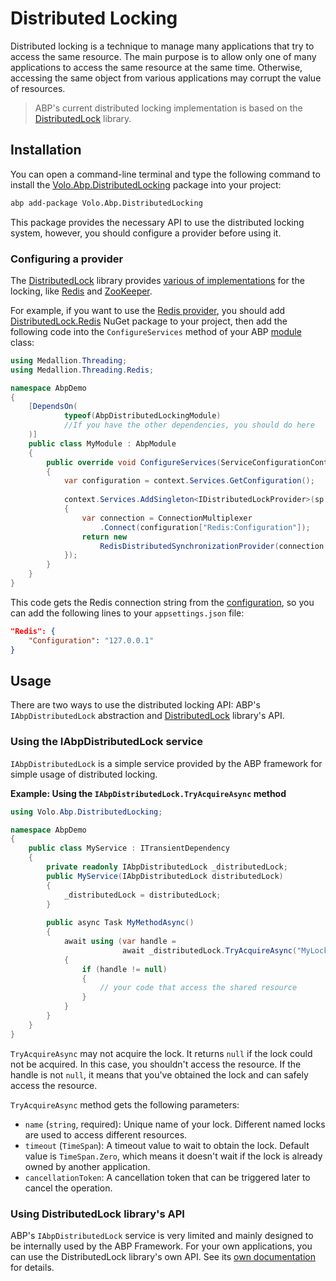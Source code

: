 # Distributed Locking
Distributed locking is a technique to manage many applications that try to access the same resource.
The main purpose is to allow only one of many applications to access the same resource at the same time.
Otherwise, accessing the same object from various applications may corrupt the value of resources. 

> ABP's current distributed locking implementation is based on the [DistributedLock](https://github.com/madelson/DistributedLock) library.

## Installation

You can open a command-line terminal and type the following command to install the [Volo.Abp.DistributedLocking](https://www.nuget.org/packages/Volo.Abp.DistributedLocking) package into your project:

````bash
abp add-package Volo.Abp.DistributedLocking
````

This package provides the necessary API to use the distributed locking system, however, you should configure a provider before using it.

### Configuring a provider

The [DistributedLock](https://github.com/madelson/DistributedLock) library provides [various of implementations](https://github.com/madelson/DistributedLock#implementations) for the locking, like [Redis](https://github.com/madelson/DistributedLock/blob/master/docs/DistributedLock.Redis.md) and [ZooKeeper](https://github.com/madelson/DistributedLock/blob/master/docs/DistributedLock.ZooKeeper.md).

For example, if you want to use the [Redis provider](https://github.com/madelson/DistributedLock/blob/master/docs/DistributedLock.Redis.md), you should add [DistributedLock.Redis](https://www.nuget.org/packages/DistributedLock.Redis) NuGet package to your project, then add the following code into the `ConfigureServices` method of your ABP [module](Module-Development-Basics.md) class:

````csharp
using Medallion.Threading;
using Medallion.Threading.Redis;

namespace AbpDemo
{
    [DependsOn(
            typeof(AbpDistributedLockingModule)
            //If you have the other dependencies, you should do here
    )]
	public class MyModule : AbpModule
	{
		public override void ConfigureServices(ServiceConfigurationContext context)
		{
			var configuration = context.Services.GetConfiguration();
			
			context.Services.AddSingleton<IDistributedLockProvider>(sp =>
			{
				var connection = ConnectionMultiplexer
                    .Connect(configuration["Redis:Configuration"]);
				return new 
                    RedisDistributedSynchronizationProvider(connection.GetDatabase());
			});
		}
	}
}
````

This code gets the Redis connection string from the [configuration](Configuration.md), so you can add the following lines to your `appsettings.json` file:

````json
"Redis": {
    "Configuration": "127.0.0.1"
}
````

## Usage

There are two ways to use the distributed locking API: ABP's `IAbpDistributedLock` abstraction and [DistributedLock](https://github.com/madelson/DistributedLock) library's API.

### Using the IAbpDistributedLock service

`IAbpDistributedLock` is a simple service provided by the ABP framework for simple usage of distributed locking.

**Example: Using the `IAbpDistributedLock.TryAcquireAsync` method**

````csharp
using Volo.Abp.DistributedLocking; 

namespace AbpDemo
{
    public class MyService : ITransientDependency
    {
        private readonly IAbpDistributedLock _distributedLock;
		public MyService(IAbpDistributedLock distributedLock)
        {
            _distributedLock = distributedLock;
        }
        
        public async Task MyMethodAsync()
        {
            await using (var handle = 
                         await _distributedLock.TryAcquireAsync("MyLockName"))
            {
                if (handle != null)
                {
                    // your code that access the shared resource
                }
            }   
        }
    }
}
````

`TryAcquireAsync` may not acquire the lock. It returns `null` if the lock could not be acquired. In this case, you shouldn't access the resource. If the handle is not `null`, it means that you've obtained the lock and can safely access the resource.

`TryAcquireAsync` method gets the following parameters:

* `name` (`string`, required): Unique name of your lock. Different named locks are used to access different resources.
* `timeout` (`TimeSpan`): A timeout value to wait to obtain the lock. Default value is `TimeSpan.Zero`, which means it doesn't wait if the lock is already owned by another application.
* `cancellationToken`: A cancellation token that can be triggered later to cancel the operation.

### Using DistributedLock library's API

ABP's `IAbpDistributedLock` service is very limited and mainly designed to be internally used by the ABP Framework. For your own applications, you can use the DistributedLock library's own API. See its [own documentation](https://github.com/madelson/DistributedLock) for details.
